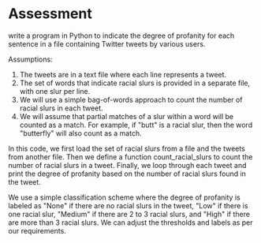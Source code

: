 # Assessment
write a program in Python to indicate the degree of profanity for each sentence in a file containing Twitter tweets by various users.

Assumptions:

1. The tweets are in a text file where each line represents a tweet.
2. The set of words that indicate racial slurs is provided in a separate file, with one slur per line.
3. We will use a simple bag-of-words approach to count the number of racial slurs in each tweet.
4. We will assume that partial matches of a slur within a word will be counted as a match. For example, if "butt" is a racial slur, then the word "butterfly" will also count as a match.

In this code, we first load the set of racial slurs from a file and the tweets from another file. Then we define a function count_racial_slurs to count the number of racial slurs in a tweet. Finally, we loop through each tweet and print the degree of profanity based on the number of racial slurs found in the tweet.

We use a simple classification scheme where the degree of profanity is labeled as "None" if there are no racial slurs in the tweet, "Low" if there is one racial slur, "Medium" if there are 2 to 3 racial slurs, and "High" if there are more than 3 racial slurs. We can adjust the thresholds and labels as per our requirements.
